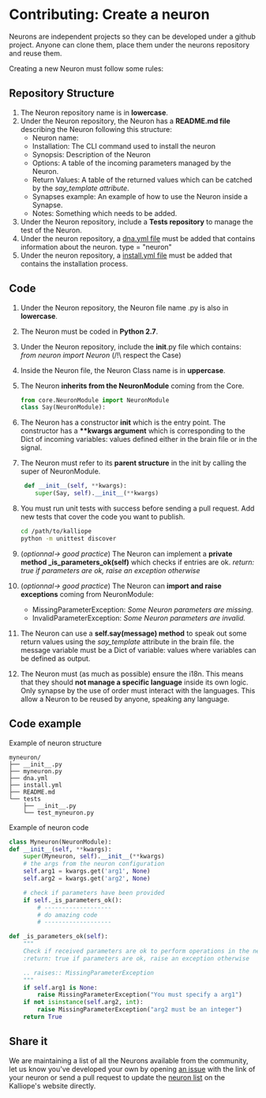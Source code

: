# Contributing: Create a neuron

Neurons are independent projects so they can be developed under a github project. Anyone can clone them, place them under the neurons repository and reuse them.

Creating a new Neuron must follow some rules:

## Repository Structure

1. The Neuron repository name is in **lowercase**.
2. Under the Neuron repository, the Neuron has a **README.md file** describing the Neuron following this structure:
   - Neuron name:
   - Installation: The CLI command used to install the neuron
   - Synopsis: Description of the Neuron
   - Options: A table of the incoming parameters managed by the Neuron.
   - Return Values: A table of the returned values which can be catched by the _say_template attribute_.
   - Synapses example: An example of how to use the Neuron inside a Synapse.
   - Notes: Something which needs to be added.
3. Under the Neuron repository, include a **Tests repository** to manage the test of the Neuron.
4. Under the neuron repository, a [dna.yml file](dna.md) must be added that contains information about the neuron. type = "neuron"
5. Under the neuron repository, a [install.yml file](installation_file.md) must be added that contains the installation process.

## Code

1. Under the Neuron repository, the Neuron file name .py is also in **lowercase**.
2. The Neuron must be coded in **Python 2.7**.
3. Under the Neuron repository, include the **init**.py file which contains: _from neuron import Neuron_ (/!\ respect the Case)
4. Inside the Neuron file, the Neuron Class name is in **uppercase**.
5. The Neuron **inherits from the NeuronModule** coming from the Core.

   ```python
   from core.NeuronModule import NeuronModule
   class Say(NeuronModule):
   ```

6. The Neuron has a constructor **init** which is the entry point.
   The constructor has a **\*\*kwargs argument** which is corresponding to the Dict of incoming variables: values defined either in the brain file or in the signal.
7. The Neuron must refer to its **parent structure** in the init by calling the super of NeuronModule.

   ```Python
    def __init__(self, **kwargs):
       super(Say, self).__init__(**kwargs)
   ```

8. You must run unit tests with success before sending a pull request. Add new tests that cover the code you want to publish.

   ```bash
   cd /path/to/kalliope
   python -m unittest discover
   ```

9. (_optionnal-> good practice_) The Neuron can implement a **private method \_is_parameters_ok(self)** which checks if entries are ok. _return: true if parameters are ok, raise an exception otherwise_
10. (_optionnal-> good practice_) The Neuron can **import and raise exceptions** coming from NeuronModule:

    - MissingParameterException: _Some Neuron parameters are missing._
    - InvalidParameterException: _Some Neuron parameters are invalid._

11. The Neuron can use a **self.say(message) method** to speak out some return values using the _say_template_ attribute in the brain file.
    the message variable must be a Dict of variable: values where variables can be defined as output.

12. The Neuron must (as much as possible) ensure the i18n. This means that they should **not manage a specific language** inside its own logic.
    Only synapse by the use of order must interact with the languages. This allow a Neuron to be reused by anyone, speaking any language.

## Code example

Example of neuron structure

```
myneuron/
├── __init__.py
├── myneuron.py
├── dna.yml
├── install.yml
├── README.md
└── tests
    ├── __init__.py
    └── test_myneuron.py
```

Example of neuron code

```python
class Myneuron(NeuronModule):
def __init__(self, **kwargs):
    super(Myneuron, self).__init__(**kwargs)
    # the args from the neuron configuration
    self.arg1 = kwargs.get('arg1', None)
    self.arg2 = kwargs.get('arg2', None)

    # check if parameters have been provided
    if self._is_parameters_ok():
        # -------------------
        # do amazing code
        # -------------------

def _is_parameters_ok(self):
    """
    Check if received parameters are ok to perform operations in the neuron
    :return: true if parameters are ok, raise an exception otherwise

    .. raises:: MissingParameterException
    """
    if self.arg1 is None:
        raise MissingParameterException("You must specify a arg1")
    if not isinstance(self.arg2, int):
        raise MissingParameterException("arg2 must be an integer")
    return True
```

## Share it

We are maintaining a list of all the Neurons available from the community, let us know you've developed your own by opening [an issue](https://github.com/kalliope-project/kalliope/issues) with the link of your neuron or send a pull request to update the [neuron list](https://kalliope-project.github.io/neurons_marketplace.html) on the Kalliope's website directly.
